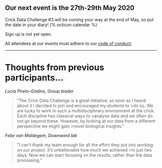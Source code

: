 ## Our next event is the 27th-29th May 2020

Crick Data Challenge #3 will be coming your way at the end of May, so put the date in your diary! {% octicon calendar %}

Sign up is not yet open.

All attendees at our events must adhere to our [code of conduct](code-of-conduct.md).

---

# Thoughts from previous participants...
 

*Lucia Prieto-Godino, Group leader*

>“The Crick Data Challenge is a great initiative; as soon as I heard about it I decided to join and encouraged my students to >do so. We are lucky to work in such a multidisciplinary environment at the crick. Each discipline has classical ways to >analyse data and we often do not go beyond these. However, by looking at our data from a different perspective we might gain >novel biological insights.”

*Febe van Maldegem, Downward lab*

>"I can’t thank my team enough for all the effort they put into working on our project. It’s unbelievable how much we achieved >in just two days. Now we can start focusing on the results, rather than the data processing.”
